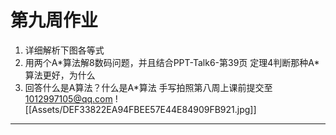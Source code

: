 <!--
第九周作业：
1.详细解析下图各等式
2.用两个A*算法解8数码问题，并且结合PPT-Talk6-第39页 定理4判断那种A*算法更好，为什么
3.回答什么是A算法？什么是A*算法
手写拍照第八周上课前提交至1012997105@qq.com
![[def33822ea94fbee57e44e84909fb921.jpeg]]
-->
# 第九周作业
1. 详细解析下图各等式
2. 用两个A\*算法解8数码问题，并且结合PPT-Talk6-第39页 定理4判断那种A\*算法更好，为什么
3. 回答什么是A算法？什么是A\*算法
手写拍照第八周上课前提交至[1012997105@qq.com](mailto:1012997105@qq.com)
![[Assets/DEF33822EA94FBEE57E44E84909FB921.jpg]]

---
